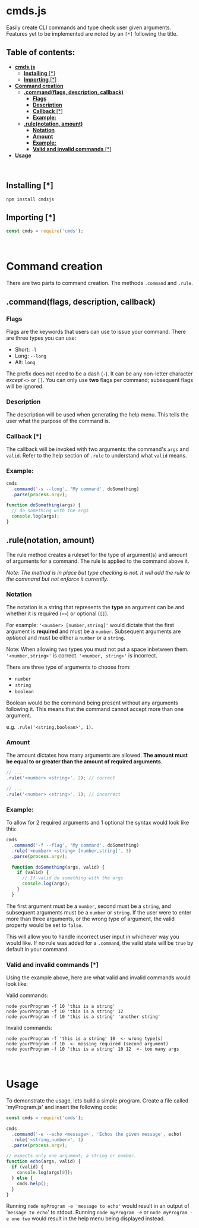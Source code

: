 # **cmds.js**
Easily create CLI commands and type check user given arguments. Features yet to be implemented are noted by an `[*]` following the title.

##   **Table of contents:** <!-- omit in toc -->

- [**cmds.js**](#cmdsjs)
  - [**Installing** [*]](#installing)
  - [**Importing** [*]](#importing)
- [**Command creation**](#command-creation)
  - [**.command(flags, description, callback)**](#commandflags-description-callback)
    - [**Flags**](#flags)
    - [**Description**](#description)
    - [**Callback** [*]](#callback)
    - [**Example:**](#example)
  - [**.rule(notation, amount)**](#rulenotation-amount)
    - [**Notation**](#notation)
    - [**Amount**](#amount)
    - [**Example:**](#example-1)
    - [**Valid and invalid commands** [*]](#valid-and-invalid-commands)
- [**Usage**](#usage)

&nbsp;

## **Installing** [*]

```
npm install cmdsjs
```

## **Importing** [*]

```javascript
const cmds = require('cmds');
```

&nbsp;
# **Command creation**
There are two parts to command creation. The methods `.command` and `.rule`.

## **.command(flags, description, callback)**

### **Flags**
Flags are the keywords that users can use to issue your command. There are three types you can use:
- Short: `-l`
- Long: `--long`
- Alt: `long`

The prefix does not need to be a dash (`-`). It can be any non-letter character *except* `<>` or `[]`. You can only use **two** flags per command; subsequent flags will be ignored.

### **Description**
The description will be used when generating the help menu. This tells the user what the purpose of the command is.

### **Callback** [*]
The callback will be invoked with two arguments: the command's `args` and `valid`. Refer to the help section of `.rule` to understand what `valid` means.

### **Example:**
```javascript
cmds
  .command('-s --long', 'My command', doSomething)
  .parse(process.argv);

function doSomething(args) {
  // do something with the args
  console.log(args);
}
```

## **.rule(notation, amount)**
The rule method creates a ruleset for the type of argument(s) and amount of arguments for a command. The rule is applied to the command above it.

*Note: The method is in place but type checking is not. It will add the rule to the command but not enforce it currently.*

### **Notation**
The notation is a string that represents the **type** an argument can be and whether it is required (`<>`) or optional (`[]`).

For example: `'<number> [number,string]'` would dictate that the first argument is **required** and must be a `number`. Subsequent arguments are *optional* and must be either a `number` or a `string`.

Note: When allowing two types you must not put a space inbetween them. `'<number,string>'` is correct. `'<number, string>'` is incorrect.

There are three type of arguments to choose from:
- `number`
- `string`
- `boolean`

Boolean would be the command being present without any arguments following it. This means that the command cannot accept more than one argument.

e.g. `.rule('<string,boolean>', 1)`.

### **Amount**
The amount dictates how many arguments are allowed. **The amount must be equal to or greater than the amount of required arguments**.

```javascript
// ...
.rule('<number> <string>', 2); // correct

// ...
.rule('<number> <string>', 1); // incorrect
```
### **Example:**

To allow for 2 required arguments and 1 optional the syntax would look like this:
```javascript
cmds
  .command('-f --flag', 'My command', doSomething)
  .rule('<number> <string> [number,string]', 3)
  .parse(process.argv);

  function doSomething(args, valid) {
    if (valid) {
      // If valid do something with the args
      console.log(args);
    }
  }
```
The first argument must be a `number`, second must be a `string`, and subsequent arguments must be a `number` or `string`. If the user were to enter more than three arguments, or the wrong type of argument, the valid property would be set to `false`.

This will allow you to handle incorrect user input in whichever way you would like. If no rule was added for a `.command`, the valid state will be `true` by default in your command.

### **Valid and invalid commands** [*]

Using the example above, here are what valid and invalid commands would look like:

Valid commands:
```
node yourProgram -f 10 'this is a string'
node yourProgram -f 10 'this is a string' 12
node yourProgram -f 10 'this is a string' 'another string'
```

Invalid commands:
```
node yourProgram -f 'this is a string' 10  <- wrong type(s)
node yourProgram -f 10  <- missing required (second argument)
node yourProgram -f 10 'this is a string' 10 12  <- too many args
```

&nbsp;
# **Usage**
To demonstrate the usage, lets build a simple program. Create a file called 'myProgram.js' and insert the following code:

```javascript
const cmds = require('cmds');

cmds
  .command('-e --echo <message>', 'Echos the given message', echo)
  .rule('<string,number>', 1)
  .parse(process.argv);

// expects only one argument; a string or number.
function echo(args, valid) {
  if (valid) {
    console.log(args[0]);
  } else {
    cmds.help();
  }
}
```

Running `node myProgram -e 'message to echo'` would result in an output of '`message to echo`' to stdout. Running `node myProgram -e` or `node myProgram -e one two` would result in the help menu being displayed instead.